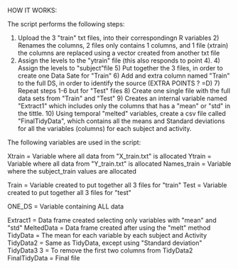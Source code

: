 HOW IT WORKS:

The script performs the following steps:

1) Upload the 3 "train" txt files, into their correspondingn R variables 2) Renames the columns, 2 files only contains 1 columns, and 1 file (xtrain) the columns are replaced using a vector created from another txt file 
3) Assign the levels to the "ytrain" file (this also responds to point 4). 4) Assign the levels to "subject"file 5) Put together the 3 files, in order to create one Data Sate for "Train" 6) Add and extra column named "Train" to the full DS, in order to identify the source (EXTRA POINTS ? =D) 7) Repeat steps 1-6 but for "Test" files 8) Create one single file with the full data sets from "Train" and "Test" 9) Creates an internal variable named "Extract1" which includes only the columns that has a "mean" or "std" in the tittle. 10) Using temporal "melted" variables, create a csv file called "FinalTidyData", which contains all the means and Standard deviations for all the variables (columns) for each subject and activity.

The following variables are used in the script:

Xtrain = Variable where all data from "X_train.txt" is allocated
Ytrain = Variable where all data from "Y_train.txt" is allocated
Names_train = Variable where the subject_train values are allocated

Train = Variable created to put together all 3 files for "train"
Test = Variable created to put together all 3 files for "test"

ONE_DS = Variable containing ALL data

Extract1 = Data frame created selecting only variables with "mean" and "std"
MeltedData = Data frame created after using the "melt" method
TidyData = The mean for each variable by each subject and Activity
TidyData2 = Same as TidyData, except using "Standard deviation"
TidyData3 3 = To remove the first two columns from TidyData2
FinalTidyData = Final file

